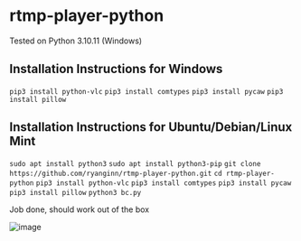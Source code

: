 # rtmp-player-python

Tested on Python 3.10.11 (Windows)

## Installation Instructions for Windows

```pip3 install python-vlc```
```pip3 install comtypes```
```pip3 install pycaw```
```pip3 install pillow```

## Installation Instructions for Ubuntu/Debian/Linux Mint

``sudo apt install python3``
``sudo apt install python3-pip``
``git clone https://github.com/ryanginn/rtmp-player-python.git``
``cd rtmp-player-python``
``pip3 install python-vlc``
``pip3 install comtypes``
``pip3 install pycaw``
``pip3 install pillow``
``python3 bc.py``

Job done, should work out of the box

![image](https://github.com/ryanginn/rtmp-player-python/assets/98589683/dd86afee-5299-4f8a-bb20-f8aa04fcc140)
